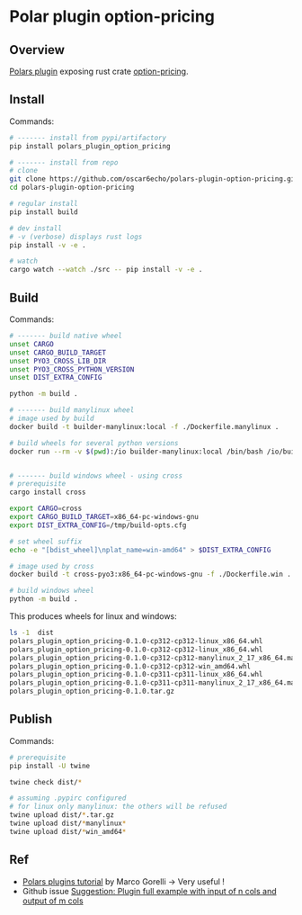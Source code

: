 # Polar plugin option-pricing

## Overview

[Polars plugin](https://docs.pola.rs/user-guide/expressions/plugins/) exposing rust crate [option-pricing](https://crates.io/crates/option-pricing).

## Install

Commands:

```sh
# ------- install from pypi/artifactory
pip install polars_plugin_option_pricing

# ------- install from repo
# clone
git clone https://github.com/oscar6echo/polars-plugin-option-pricing.git
cd polars-plugin-option-pricing

# regular install
pip install build

# dev install
# -v (verbose) displays rust logs
pip install -v -e .

# watch 
cargo watch --watch ./src -- pip install -v -e .
```

## Build

Commands:

```sh
# ------- build native wheel
unset CARGO
unset CARGO_BUILD_TARGET
unset PYO3_CROSS_LIB_DIR
unset PYO3_CROSS_PYTHON_VERSION
unset DIST_EXTRA_CONFIG

python -m build .

# ------- build manylinux wheel
# image used by build
docker build -t builder-manylinux:local -f ./Dockerfile.manylinux .

# build wheels for several python versions
docker run --rm -v $(pwd):/io builder-manylinux:local /bin/bash /io/build-manylinux-wheels.sh


# ------- build windows wheel - using cross
# prerequisite
cargo install cross

export CARGO=cross
export CARGO_BUILD_TARGET=x86_64-pc-windows-gnu
export DIST_EXTRA_CONFIG=/tmp/build-opts.cfg

# set wheel suffix
echo -e "[bdist_wheel]\nplat_name=win-amd64" > $DIST_EXTRA_CONFIG

# image used by cross
docker build -t cross-pyo3:x86_64-pc-windows-gnu -f ./Dockerfile.win .

# build windows wheel
python -m build .
```

This produces wheels for linux and windows:

```sh
ls -1  dist
polars_plugin_option_pricing-0.1.0-cp312-cp312-linux_x86_64.whl
polars_plugin_option_pricing-0.1.0-cp312-cp312-linux_x86_64.whl
polars_plugin_option_pricing-0.1.0-cp312-cp312-manylinux_2_17_x86_64.manylinux2014_x86_64.whl
polars_plugin_option_pricing-0.1.0-cp312-cp312-win_amd64.whl
polars_plugin_option_pricing-0.1.0-cp311-cp311-linux_x86_64.whl
polars_plugin_option_pricing-0.1.0-cp311-cp311-manylinux_2_17_x86_64.manylinux2014_x86_64.whl
polars_plugin_option_pricing-0.1.0.tar.gz
```

## Publish

Commands:

```sh
# prerequisite
pip install -U twine

twine check dist/*

# assuming .pypirc configured
# for linux only manylinux: the others will be refused
twine upload dist/*.tar.gz
twine upload dist/*manylinux*
twine upload dist/*win_amd64*
```

## Ref

+ [Polars plugins tutorial](https://marcogorelli.github.io/polars-plugins-tutorial/) by Marco Gorelli -> Very useful !
+ Github issue [Suggestion: Plugin full example with input of n cols and output of m cols](https://github.com/MarcoGorelli/polars-plugins-tutorial/issues/58)
